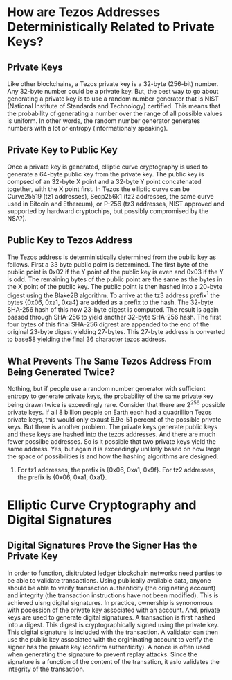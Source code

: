 # How are Tezos Addresses Deterministically Related to Private Keys?

## Private Keys

Like other blockchains, a Tezos private key is a 32-byte (256-bit) number. Any 32-byte number could be a private key. But, the best way to go about generating a private key is to use a random number generator that is NIST (National Institute of Standards and Technology) certified. This means that the probability of generating a number over the range of all possible values is uniform. In other words, the random number generator generates numbers with a lot or entropy (informationaly speaking).

## Private Key to Public Key

Once a private key is generated, elliptic curve cryptography is used to generate a 64-byte public key from the private key. The public key is compsed of an 32-byte X point and a 32-byte Y point concatenated together, with the X point first. In Tezos the elliptic curve can be Curve25519 (tz1 addresses), Secp256k1 (tz2 addresses, the same curve used in Bitcoin and Ethereum), or P-256 (tz3 addresses, NIST approved and supported by hardward cryptochips, but possibly compromised by the NSA?). 

## Public Key to Tezos Address

The Tezos address is deterministically determined from the public key as follows. First a 33 byte public point is determined. The first byte of the public point is 0x02 if the Y point of the public key is even and 0x03 if the Y is odd. The remaining bytes of the public point are the same as the bytes in the X point of the public key. The public point is then hashed into a 20-byte digest using the Blake2B algorithm. To arrive at the tz3 address prefix<sup>1</sup> the bytes {0x06, 0xa1, 0xa4} are added as a prefix to the hash. The 32-byte SHA-256 hash of this now 23-byte digest is computed. The result is again passed through SHA-256 to yield another 32-byte SHA-256 hash. The first four bytes of this final SHA-256 digrest are appended to the end of the original 23-byte digest yielding 27-bytes. This 27-byte address is converted to base58 yielding the final 36 character tezos address.

## What Prevents The Same Tezos Address From Being Generated Twice?

Nothing, but if people use a random number generator with sufficient entropy to generate private keys, the probability of the same private key being drawn twice is exceedingly rare. Consider that there are 2<sup>256</sup> possible private keys. If all 8 billion people on Earth each had a quadrillion Tezos private keys, this would only exaust 6.9e-51 percent of the possible private keys. But there is another problem. The private keys generate public keys and these keys are hashed into the tezos addresses. And there are much fewer possilbe addresses. So is it possible that two private keys yield the same address. Yes, but again it is exceedingly unlikely based on how large the space of possibilities is and how the hashing algorithms are designed.

1. For tz1 addresses, the prefix is {0x06, 0xa1, 0x9f}. For tz2 addresses, the prefix is {0x06, 0xa1, 0xa1}.

# Elliptic Curve Cryptography and Digital Signatures

## Digital Signatures Prove the Signer Has the Private Key

In order to function, disitrubted ledger blockchain networks need parties to be able to validate transactions. Using publically available data, anyone should be able to verify transaction authenticity (the originating account) and integrity (the transaction instructions have not been modified). This is achieved uisng digital signatures. In practice, ownership is synonomous with pocession of the private key associated with an account. And, private keys are used to generate digital signatures. A transaction is first hashed into a digest. This digest is cryptographically signed using the private key. This digital signature is included with the transaction. A validator can then use the public key associated with the orgininating account to verify the signer has the private key (confirm authenticity). A nonce is often used when generating the signature to prevent replay attacks. Since the signature is a function of the content of the transation, it aslo validates the integrity of the transaction.

